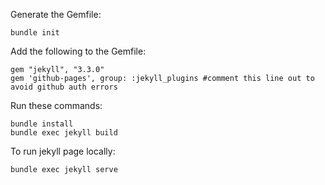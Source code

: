 Generate the Gemfile:
```
bundle init
```

Add the following to the Gemfile:
```
gem "jekyll", "3.3.0"
gem 'github-pages', group: :jekyll_plugins #comment this line out to avoid github auth errors
```

Run these commands:
```
bundle install
bundle exec jekyll build
```

To run jekyll page locally:
```
bundle exec jekyll serve
```